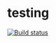 # testing
[![Build status](https://ci.appveyor.com/api/projects/status/xclxmv360uh3qail?svg=true)](https://ci.appveyor.com/project/Arkadii-2021/testing)
